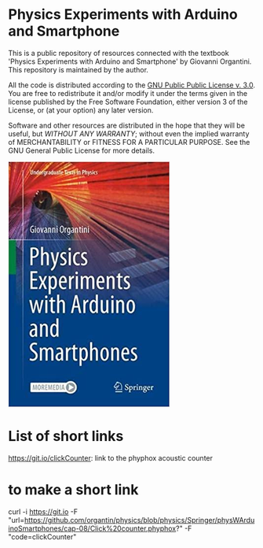 # Physics Experiments with Arduino and Smartphone
This is a public repository of resources connected with the textbook 'Physics Experiments with Arduino and
Smartphone' by Giovanni Organtini. This repository is maintained by the author.

All the code is distributed according to the [GNU Public Public License v. 3.0](https://www.gnu.org/licenses/gpl-3.0.en.html). You are free to redistribute it and/or modify it under the terms given in the license
published by the Free Software Foundation, either version 3 of the License, or (at your option) any later
version.

Software and other resources are distributed in the hope that they will be useful, but *WITHOUT ANY WARRANTY*;
without even the implied warranty of MERCHANTABILITY or FITNESS FOR A PARTICULAR PURPOSE.  See the GNU
General Public License for more details.

![Book cover](https://github.com/organtin/physics/blob/f3a72bd9fa366854f8e5e8d49ed93a84a4839985/Springer/physWArduinoSmartphones/cover.jpg)

# List of short links

https://git.io/clickCounter: link to the phyphox acoustic counter

# to make a short link

curl -i https://git.io -F "url=https://github.com/organtin/physics/blob/physics/Springer/physWArduinoSmartphones/cap-08/Click%20counter.phyphox?" -F "code=clickCounter"

